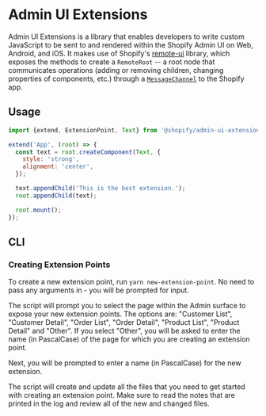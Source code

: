 # Admin UI Extensions

Admin UI Extensions is a library that enables developers to write custom JavaScript to be sent to and rendered within the Shopify Admin UI on Web, Android, and iOS. It makes use of Shopify's [remote-ui](https://github.com/Shopify/remote-ui) library, which exposes the methods to create a `RemoteRoot` -- a root node that communicates operations (adding or removing children, changing properties of components, etc.) through a [`MessageChannel`](https://github.com/Shopify/remote-ui/blob/dae08cda64117bd1ab24356bdb94cd9dc36d650c/packages/web-workers/README.md#advanced) to the Shopify app.

## Usage

```js
import {extend, ExtensionPoint, Text} from '@shopify/admin-ui-extensions';

extend('App', (root) => {
  const text = root.createComponent(Text, {
    style: 'strong',
    alignment: 'center',
  });

  text.appendChild('This is the best extension.');
  root.appendChild(text);

  root.mount();
});
```

## CLI

### Creating Extension Points

To create a new extension point, run `yarn new-extension-point`. No need to pass any arguments in - you will be prompted for input.

The script will prompt you to select the page within the Admin surface to expose your new extension points. The options are: "Customer List", "Customer Detail", "Order List", "Order Detail", "Product List", "Product Detail" and "Other". If you select "Other", you will be asked to enter the name (in PascalCase) of the page for which you are creating an extension point.

Next, you will be prompted to enter a name (in PascalCase) for the new extension.

The script will create and update all the files that you need to get started with creating an extension point. Make sure to read the notes that are printed in the log and review all of the new and changed files.
